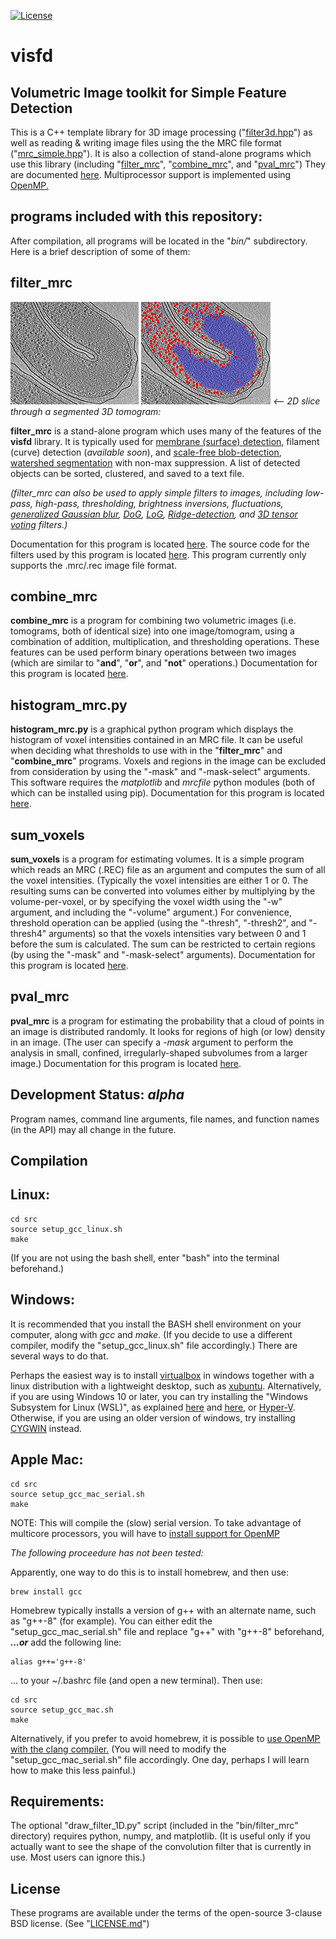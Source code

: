 [![License](https://img.shields.io/badge/License-BSD%203--Clause-blue.svg)](https://opensource.org/licenses/BSD-3-Clause)

visfd
===========

## Volumetric Image toolkit for Simple Feature Detection

This is a C++ template library for 3D image processing
("[filter3d.hpp](./lib/filter/filter3d.hpp)")
as well as reading & writing image files using the the MRC file format
("[mrc_simple.hpp](./lib/mrc_simple/mrc_simple.hpp)").
It is also a collection of stand-alone programs 
which use this library
(including "[filter_mrc](./doc/doc_filter_mrc.md)", 
 "[combine_mrc](./doc/doc_combine_mrc.md)", 
 and
 "[pval_mrc](./doc/doc_pval_mrc.md)")
They are documented [here](./doc).
Multiprocessor support is implemented using
[OpenMP.](https://en.wikipedia.org/wiki/OpenMP)


## programs included with this repository:

After compilation, all programs will be located in the "*bin/*" subdirectory.  Here is a brief description of some of them:


## filter_mrc
![example: a slice through a tomogram with a visible nucleoid](./doc/images/nucleoid_example_Hylemonella_gracilis.jpg)
![example: red: scale-free-blob-detection ("-blobr"), blue: fluctuation-filter ("-fluct")](./doc/images/nucleoid_example_Hylemonella_gracilis__red_blob_detection__blue_fluctuation_filter.jpg)  *<-- 2D slice through a segmented 3D tomogram:*

**filter_mrc** is a stand-alone program which uses many of the
features of the **visfd** library.
It is typically used for
[membrane (surface) detection](https://www.ncbi.nlm.nih.gov/pubmed/24625523),
filament (curve) detection (*available soon*),
and 
[scale-free blob-detection](https://en.wikipedia.org/wiki/Blob_detection), 
[watershed segmentation](https://imagej.net/Classic_Watershed)
with non-max suppression.
A list of detected objects can be sorted, clustered, and saved to a text file.

*(filter_mrc can also be used to apply simple filters to images, including
low-pass, high-pass,
thresholding,
brightness inversions,
fluctuations, 
[generalized Gaussian blur](https://en.wikipedia.org/wiki/Generalized_normal_distribution#Version_1),
[DoG](https://en.wikipedia.org/wiki/Difference_of_Gaussians),
[LoG](https://en.wikipedia.org/wiki/Blob_detection#The_Laplacian_of_Gaussian),
[Ridge-detection](https://en.wikipedia.org/wiki/Ridge_detection),
and 
[3D tensor voting](http://www.sci.utah.edu/~gerig/CS7960-S2010/handouts/Slides-tensorVoting-Zhe-Leng.pdf)
filters.)*

Documentation for this program is located
[here](./doc/doc_filter_mrc.md).
The source code for the filters used by this program
is located 
[here](./lib/filter/).
This program currently only supports the .mrc/.rec image file format.


## combine_mrc
**combine_mrc** is a program for combining two volumetric images (i.e. tomograms, both of identical size) into one image/tomogram, using a combination of addition, multiplication, and thresholding operations.  These features can be used perform binary operations between two images (which are similar to "**and**", "**or**", and "**not**" operations.)
Documentation for this program is located
[here](./doc/doc_combine_mrc.md).

## histogram_mrc.py
**histogram_mrc.py** is a graphical python program which displays the
histogram of voxel intensities contained in an MRC file.
It can be useful when deciding what thresholds to use
with in the "**filter_mrc**" and "**combine_mrc**" programs.
Voxels and regions in the image can be excluded from consideration 
by using the "-mask" and "-mask-select" arguments.
This software requires the *matplotlib* and *mrcfile* python modules
(both of which can be installed using pip).
Documentation for this program is located
[here](./doc/doc_histogram_mrc.md).

## sum_voxels
**sum_voxels** is a program for estimating volumes.
It is a simple program which
reads an MRC (.REC) file as an argument
and computes the sum of all the voxel intensities.
(Typically the voxel intensities are either 1 or 0.
 The resulting sums can be converted into volumes
 either by multiplying by the volume-per-voxel,
 or by specifying the voxel width using the "-w" argument,
 and including the "-volume" argument.)
For convenience, threshold operation can be applied
(using the "-thresh", "-thresh2", and "-thresh4" arguments)
so that the voxels intensities vary between 0 and 1
before the sum is calculated.
The sum can be restricted to certain regions
(by using the "-mask" and "-mask-select" arguments).
Documentation for this program is located
[here](./doc/doc_sum_voxels.md).


## pval_mrc
**pval_mrc** is a program for estimating the probability
that a cloud of points in an image is distributed randomly.
It looks for regions of high (or low) density in an image.
(The user can specify a *-mask* argument to perform the analysis
 in small, confined, irregularly-shaped subvolumes from a larger image.)
Documentation for this program is located
[here](./doc/doc_pval_mrc.md).


## Development Status: *alpha*
Program names, command line arguments, file names, and function names
(in the API) may all change in the future.


## Compilation

## Linux:

    cd src
    source setup_gcc_linux.sh
    make

(If you are not using the bash shell, enter "bash" into the terminal beforehand.)

## Windows:

   It is recommended that you install the BASH shell environment on your computer, along with *gcc* and *make*.  (If you decide to use a different compiler, modify the "setup_gcc_linux.sh" file accordingly.)  There are several ways to do that.

   Perhaps the easiest way is to install [virtualbox](https://www.virtualbox.org) in windows together with a linux distribution with a lightweight desktop, such as [xubuntu](https://xubuntu.org).  Alternatively, if you are using Windows 10 or later, you can try installing the "Windows Subsystem for Linux (WSL)", as explained
[here](https://solarianprogrammer.com/2017/04/15/install-wsl-windows-subsystem-for-linux/)
and
[here](https://msdn.microsoft.com/en-us/commandline/wsl/faq),
or
[Hyper-V](https://blogs.windows.com/buildingapps/2018/09/17/run-ubuntu-virtual-machines-made-even-easier-with-hyper-v-quick-create/).
Otherwise, if you are using an older version of windows, try installing
[CYGWIN](https://www.cygwin.com/) instead.

## Apple Mac:

    cd src
    source setup_gcc_mac_serial.sh
    make

NOTE: This will compile the (slow) serial version.
To take advantage of multicore processors, you will have to
[install support for OpenMP](https://stackoverflow.com/questions/29057437/compile-openmp-programs-with-gcc-compiler-on-os-x-yosemite)

*The following proceedure has not been tested:*

Apparently, one way to do this is to install homebrew, and then use:

    brew install gcc

Homebrew typically installs a version of g++ with an alternate name, such as
"g++-8" (for example).
You can either edit the "setup_gcc_mac_serial.sh"
file and replace "g++" with "g++-8" beforehand,
***...or*** 
add the following line:

    alias g++='g++-8'

... to your ~/.bashrc file (and open a new terminal).
Then use:

    cd src
    source setup_gcc_mac.sh
    make

Alternatively, if you prefer to avoid homebrew, it is possible to
[use OpenMP with the clang compiler.](https://iscinumpy.gitlab.io/post/omp-on-high-sierra/)
(You will need to modify the "setup_gcc_mac_serial.sh" file accordingly.
 One day, perhaps I will learn how to make this less painful.)


## Requirements:

The optional "draw_filter_1D.py" script
(included in the "bin/filter_mrc" directory)
requires python, numpy, and matplotlib.
(It is useful only if you actually want to see
 the shape of the convolution filter that is currently in use.
 Most users can ignore this.)


## License

These programs are available under the terms of the open-source 3-clause BSD
license.  (See "[LICENSE.md](./LICENSE.md)")
